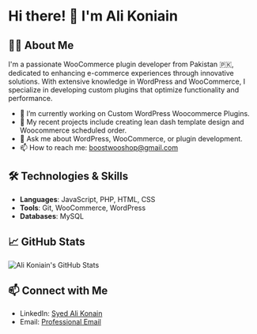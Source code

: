 # Hi there! 👋 I'm Ali Koniain

## 👨‍💻 About Me
I'm a passionate WooCommerce plugin developer from Pakistan 🇵🇰, dedicated to enhancing e-commerce experiences through innovative solutions. With extensive knowledge in WordPress and WooCommerce, I specialize in developing custom plugins that optimize functionality and performance.

- 🌱 I’m currently working on Custom WordPress Woocommerce Plugins.
- 💼 My recent projects include creating lean dash template design and Woocommerce scheduled order.
- 💬 Ask me about WordPress, WooCommerce, or plugin development.
- 📫 How to reach me: boostwooshop@gmail.com

## 🛠️ Technologies & Skills
- **Languages**: JavaScript, PHP, HTML, CSS
- **Tools**: Git, WooCommerce, WordPress
- **Databases**: MySQL


## 📈 GitHub Stats
![Ali Koniain's GitHub Stats](https://github-readme-stats.vercel.app/api?username=Ali-Konain&show_icons=true&theme=radical)


## 📫 Connect with Me
- LinkedIn: [Syed Ali Konain](www.linkedin.com/in/syed-ali-konain-4bb025305)
- Email: [Professional Email](mailto:boostwooshop@gmail.com)
